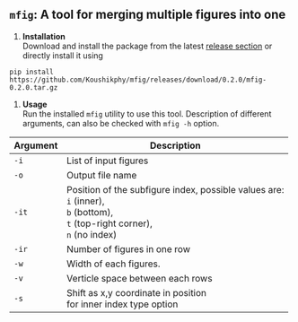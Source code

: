 ## `mfig`: A tool for merging multiple figures into one


1. __Installation__  
Download and install the package from the latest [release section](https://github.com/Koushikphy/mfig/releases/latest) or directly install it using 
```
pip install https://github.com/Koushikphy/mfig/releases/download/0.2.0/mfig-0.2.0.tar.gz
```

1. __Usage__  
Run the installed `mfig` utility to use this tool. Description of different arguments, can also be checked with `mfig -h` option.


| Argument    |  Description|
| ----------- | ----------- 
|    `-i`     | List of input figures |
|    `-o`     | Output file name  | 
|    `-it`    | Position of the subfigure index, possible values are: <br> `i` (inner), <br>`b` (bottom), <br>`t` (top-right corner),<br> `n` (no index) |
|    `-ir`    | Number of figures in one row |
|    `-w`     | Width of each figures. |
|    `-v`     | Verticle space between each rows |
|    `-s`     | Shift as x,y coordinate in position <br> for inner index type option |
